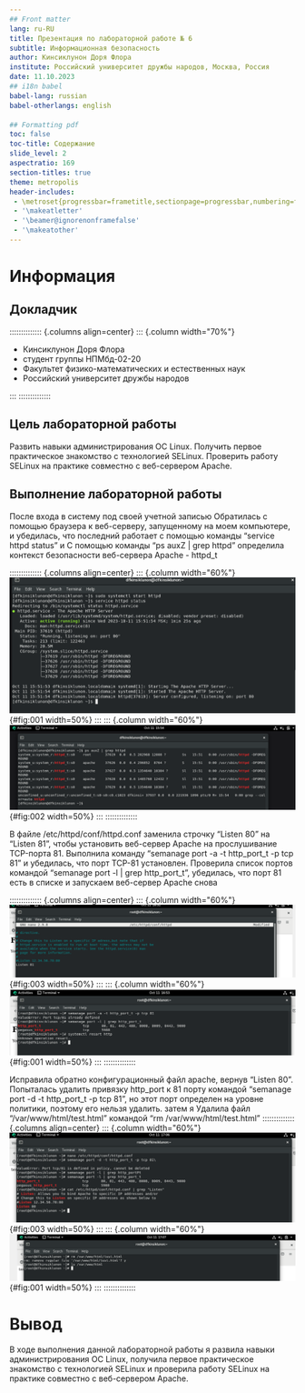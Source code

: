 ```yaml
---
## Front matter
lang: ru-RU
title: Презентация по лабораторной работе № 6
subtitle: Информационная безопасность
author: Кинсиклунон Доря Флора
institute: Российский университет дружбы народов, Москва, Россия
date: 11.10.2023
## i18n babel
babel-lang: russian
babel-otherlangs: english

## Formatting pdf
toc: false
toc-title: Содержание
slide_level: 2
aspectratio: 169
section-titles: true
theme: metropolis
header-includes:
 - \metroset{progressbar=frametitle,sectionpage=progressbar,numbering=fraction}
 - '\makeatletter'
 - '\beamer@ignorenonframefalse'
 - '\makeatother'
---
```


# Информация

## Докладчик

:::::::::::::: {.columns align=center}
::: {.column width="70%"}

* Кинсиклунон Доря Флора
* студент группы НПМбд-02-20
* Факультет физико-математических и естественных наук
* Российский университет дружбы народов


:::
::::::::::::::

## Цель лабораторной работы

Развить навыки администрирования ОС Linux. Получить первое практическое знакомство с технологией SELinux. Проверить работу SELinux на практике
совместно с веб-сервером Apache.

## Выполнение лабораторной работы
После входа в систему под своей учетной записью Обратилась с помощью браузера к веб-серверу, запущенному на моем компьютере, и убедилась, что последний работает с помощью команды “service httpd
status” и С помощью команды “ps auxZ | grep httpd” определила контекст безопасности
веб-сервера Apache - httpd_t 

:::::::::::::: {.columns align=center}
::: {.column width="60%"}
![Проверка работы веб-сервера](../image/lab6.pic2.png){#fig:001 width=50%}
:::
::: {.column width="60%"}
![Контекст безопасности веб-сервера Apache](../image/lab6.pic3.png){#fig:002 width=50%}
:::
::::::::::::::

В файле /etc/httpd/conf/httpd.conf заменила строчку “Listen 80” на “Listen 81”,
чтобы установить веб-сервер Apache на прослушивание TCP-порта 81.
Выполнила команду “semanage port -a -t http_port_t -р tcp 81” и убедилась, что
порт TCP-81 установлен. Проверила список портов командой “semanage port -l
| grep http_port_t”, убедилась, что порт 81 есть в списке и запускаем веб-сервер
Apache снова 

:::::::::::::: {.columns align=center}
::: {.column width="60%"}
![Установка веб-сервера Apache на прослушивание TCP-порта 81](../image/lab6.pic12.png){#fig:003 width=50%}
:::
::: {.column width="60%"}
![Проверка установки порта 81](../image/lab6.pic15.png){#fig:001 width=50%}
:::
::::::::::::::

Исправила обратно конфигурационный файл apache, вернув “Listen 80”. Попыталась удалить привязку http_port к 81 порту командой “semanage port -d -t
http_port_t -p tcp 81”, но этот порт определен на уровне политики, поэтому его
нельзя удалить.
затем я Удалила файл “/var/www/html/test.html” командой “rm /var/www/html/test.html”
:::::::::::::: {.columns align=center}
::: {.column width="60%"}
![Возвращение Listen 80 и попытка удалить порт 81](../image/lab6.pic18.png){#fig:003 width=50%}
:::
::: {.column width="60%"}
![Удаление файла test.html](../image/lab6.pic19.png){#fig:001 width=50%}
:::
::::::::::::::


# Вывод
В ходе выполнения данной лабораторной работы я развила навыки администрирования ОС Linux, получила первое практическое знакомство с технологией SELinux и проверила работу SELinux на практике совместно с веб-сервером
Apache.
